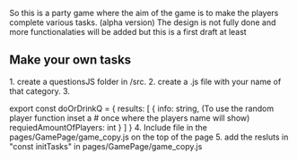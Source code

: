 So this is a party game where the aim of the game is to make the players complete various tasks. (alpha version)
The design is not fully done and more functionalaties will be added but this is a first draft at least

<h2>Make your own tasks</h2>
1. create a questionsJS folder in /src.
2. create a .js file with your name of that category.
3. 

export const doOrDrinkQ = {
    results: [
        {
            info: string, (To use the random player function inset a # once where the players name will show)
            requiedAmountOfPlayers: int
        }
    ]
}
4. Include file in the pages/GamePage/game_copy.js on the top of the page
5. add the resluts in "const initTasks" in pages/GamePage/game_copy.js